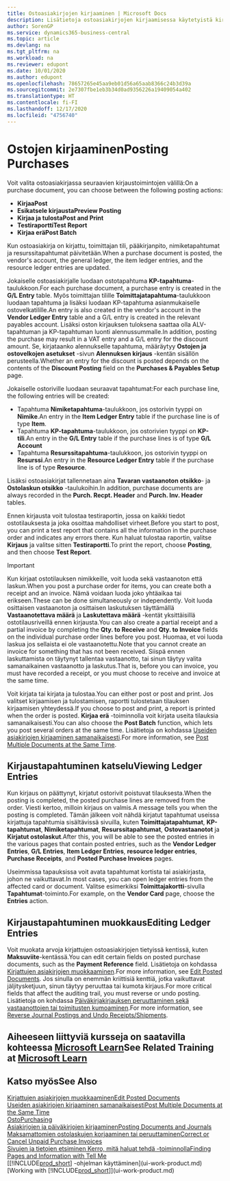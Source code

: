 ```yaml
---
title: Ostoasiakirjojen kirjaaminen | Microsoft Docs
description: Lisätietoja ostoasiakirjojen kirjaamisessa käytetyistä kirjaustoiminnoista ja kirjattujen asiakirjojen päivittämisestä.
author: SorenGP
ms.service: dynamics365-business-central
ms.topic: article
ms.devlang: na
ms.tgt_pltfrm: na
ms.workload: na
ms.reviewer: edupont
ms.date: 10/01/2020
ms.author: edupont
ms.openlocfilehash: 78657265e45aa9eb01d56a65aab8366c24b3d39a
ms.sourcegitcommit: 2e7307fbe1eb3b34d0ad9356226a19409054a402
ms.translationtype: HT
ms.contentlocale: fi-FI
ms.lasthandoff: 12/17/2020
ms.locfileid: "4756740"
---
```

# <a name="posting-purchases"></a><span data-ttu-id="6fec0-103">Ostojen kirjaaminen</span><span class="sxs-lookup"><span data-stu-id="6fec0-103">Posting Purchases</span></span>
<span data-ttu-id="6fec0-104">Voit valita ostoasiakirjassa seuraavien kirjaustoimintojen välillä:</span><span class="sxs-lookup"><span data-stu-id="6fec0-104">On a purchase document, you can choose between the following posting actions:</span></span>

* <span data-ttu-id="6fec0-105">**Kirjaa**</span><span class="sxs-lookup"><span data-stu-id="6fec0-105">**Post**</span></span>
* <span data-ttu-id="6fec0-106">**Esikatsele kirjausta**</span><span class="sxs-lookup"><span data-stu-id="6fec0-106">**Preview Posting**</span></span>
* <span data-ttu-id="6fec0-107">**Kirjaa ja tulosta**</span><span class="sxs-lookup"><span data-stu-id="6fec0-107">**Post and Print**</span></span>
* <span data-ttu-id="6fec0-108">**Testiraportti**</span><span class="sxs-lookup"><span data-stu-id="6fec0-108">**Test Report**</span></span>
* <span data-ttu-id="6fec0-109">**Kirjaa erä**</span><span class="sxs-lookup"><span data-stu-id="6fec0-109">**Post Batch**</span></span>

<span data-ttu-id="6fec0-110">Kun ostoasiakirja on kirjattu, toimittajan tili, pääkirjanpito, nimiketapahtumat ja resurssitapahtumat päivitetään.</span><span class="sxs-lookup"><span data-stu-id="6fec0-110">When a purchase document is posted, the vendor's account, the general ledger, the item ledger entries, and the resource ledger entries  are updated.</span></span>

<span data-ttu-id="6fec0-111">Jokaiselle ostoasiakirjalle luodaan ostotapahtuma **KP-tapahtuma**-taulukkoon.</span><span class="sxs-lookup"><span data-stu-id="6fec0-111">For each purchase document, a purchase entry is created in the **G/L Entry** table.</span></span> <span data-ttu-id="6fec0-112">Myös toimittajan tilille **Toimittajatapahtuma**-taulukkoon luodaan tapahtuma ja lisäksi luodaan KP-tapahtuma asianmukaiselle ostovelkatilille.</span><span class="sxs-lookup"><span data-stu-id="6fec0-112">An entry is also created in the vendor's account in the **Vendor Ledger Entry** table and a G/L entry is created in the relevant payables account.</span></span> <span data-ttu-id="6fec0-113">Lisäksi oston kirjauksen tuloksena saattaa olla ALV-tapahtuman ja KP-tapahtuman luonti alennussummalle.</span><span class="sxs-lookup"><span data-stu-id="6fec0-113">In addition, posting the purchase may result in a VAT entry and a G/L entry for the discount amount.</span></span> <span data-ttu-id="6fec0-114">Se, kirjataanko alennukselle tapahtuma, määräytyy **Ostojen ja ostovelkojen asetukset** -sivun **Alennuksen kirjaus** -kentän sisällön perusteella.</span><span class="sxs-lookup"><span data-stu-id="6fec0-114">Whether an entry for the discount is posted depends on the contents of the **Discount Posting** field on the **Purchases & Payables Setup** page.</span></span>

<span data-ttu-id="6fec0-115">Jokaiselle ostoriville luodaan seuraavat tapahtumat:</span><span class="sxs-lookup"><span data-stu-id="6fec0-115">For each purchase line, the following entries will be created:</span></span>
- <span data-ttu-id="6fec0-116">Tapahtuma **Nimiketapahtuma**-taulukkoon, jos ostorivin tyyppi on **Nimike**.</span><span class="sxs-lookup"><span data-stu-id="6fec0-116">An entry in the **Item Ledger Entry** table if the purchase line is of type **Item**.</span></span>
- <span data-ttu-id="6fec0-117">Tapahtuma **KP-tapahtuma**-taulukkoon, jos ostorivien tyyppi on **KP-tili**.</span><span class="sxs-lookup"><span data-stu-id="6fec0-117">An entry in the **G/L Entry** table if the purchase lines is of type **G/L Account**</span></span>
- <span data-ttu-id="6fec0-118">Tapahtuma **Resurssitapahtuma**-taulukkoon, jos ostorivin tyyppi on **Resurssi**.</span><span class="sxs-lookup"><span data-stu-id="6fec0-118">An entry in the **Resource Ledger Entry** table if the purchase line is of type **Resource**.</span></span>

<span data-ttu-id="6fec0-119">Lisäksi ostoasiakirjat tallennetaan aina **Tavaran vastaanoton otsikko**- ja **Ostolaskun otsikko** -taulukoihin.</span><span class="sxs-lookup"><span data-stu-id="6fec0-119">In addition, purchase documents are always recorded in the **Purch. Recpt. Header** and **Purch. Inv. Header** tables.</span></span>

<span data-ttu-id="6fec0-120">Ennen kirjausta voit tulostaa testiraportin, jossa on kaikki tiedot ostotilauksesta ja joka osoittaa mahdolliset virheet.</span><span class="sxs-lookup"><span data-stu-id="6fec0-120">Before you start to post, you can print a test report that contains all the information in the purchase order and indicates any errors there.</span></span> <span data-ttu-id="6fec0-121">Kun haluat tulostaa raportin, valitse **Kirjaus** ja valitse sitten **Testiraportti**.</span><span class="sxs-lookup"><span data-stu-id="6fec0-121">To print the report, choose **Posting**, and then choose **Test Report**.</span></span>

> [!IMPORTANT]  
>   <span data-ttu-id="6fec0-122">Kun kirjaat ostotilauksen nimikkeille, voit luoda sekä vastaanoton että laskun.</span><span class="sxs-lookup"><span data-stu-id="6fec0-122">When you post a purchase order for items, you can create both a receipt and an invoice.</span></span> <span data-ttu-id="6fec0-123">Nämä voidaan luoda joko yhtäaikaa tai erikseen.</span><span class="sxs-lookup"><span data-stu-id="6fec0-123">These can be done simultaneously or independently.</span></span> <span data-ttu-id="6fec0-124">Voit luoda osittaisen vastaanoton ja osittaisen laskutuksen täyttämällä **Vastaanotettava määrä** ja **Laskutettava määrä** -kentät yksittäisillä ostotilausriveillä ennen kirjausta.</span><span class="sxs-lookup"><span data-stu-id="6fec0-124">You can also create a partial receipt and a partial invoice by completing the **Qty. to Receive** and **Qty. to Invoice** fields on the individual purchase order lines before you post.</span></span> <span data-ttu-id="6fec0-125">Huomaa, et voi luoda laskua jos sellaista ei ole vastaanotettu.</span><span class="sxs-lookup"><span data-stu-id="6fec0-125">Note that you cannot create an invoice for something that has not been received.</span></span> <span data-ttu-id="6fec0-126">Siispä ennen laskuttamista on täytynyt tallentaa vastaanotto, tai sinun täytyy valita samanaikainen vastaanotto ja laskutus.</span><span class="sxs-lookup"><span data-stu-id="6fec0-126">That is, before you can invoice, you must have recorded a receipt, or you must choose to receive and invoice at the same time.</span></span>

<span data-ttu-id="6fec0-127">Voit kirjata tai kirjata ja tulostaa.</span><span class="sxs-lookup"><span data-stu-id="6fec0-127">You can either post or post and print.</span></span> <span data-ttu-id="6fec0-128">Jos valitset kirjaamisen ja tulostamisen, raportti tulostetaan tilauksen kirjaamisen yhteydessä.</span><span class="sxs-lookup"><span data-stu-id="6fec0-128">If you choose to post and print, a report is printed when the order is posted.</span></span> <span data-ttu-id="6fec0-129">**Kirjaa erä** -toiminnolla voit kirjata useita tilauksia samanaikaisesti.</span><span class="sxs-lookup"><span data-stu-id="6fec0-129">You can also choose the **Post Batch** function, which lets you post several orders at the same time.</span></span> <span data-ttu-id="6fec0-130">Lisätietoja on kohdassa [Useiden asiakirjojen kirjaaminen samanaikaisesti](ui-batch-posting.md).</span><span class="sxs-lookup"><span data-stu-id="6fec0-130">For more information, see [Post Multiple Documents at the Same Time](ui-batch-posting.md).</span></span>

## <a name="viewing-ledger-entries"></a><span data-ttu-id="6fec0-131">Kirjaustapahtuminen katselu</span><span class="sxs-lookup"><span data-stu-id="6fec0-131">Viewing Ledger Entries</span></span>
<span data-ttu-id="6fec0-132">Kun kirjaus on päättynyt, kirjatut ostorivit poistuvat tilauksesta.</span><span class="sxs-lookup"><span data-stu-id="6fec0-132">When the posting is completed, the posted purchase lines are removed from the order.</span></span> <span data-ttu-id="6fec0-133">Viesti kertoo, milloin kirjaus on valmis.</span><span class="sxs-lookup"><span data-stu-id="6fec0-133">A message tells you when the posting is completed.</span></span> <span data-ttu-id="6fec0-134">Tämän jälkeen voit nähdä kirjatut tapahtumat useissa kirjattuja tapahtumia sisältävissä sivuilla, kuten **Toimittajatapahtumat**, **KP-tapahtumat**, **Nimiketapahtumat**, **Resurssitapahtumat**, **Ostovastaanotot** ja **Kirjatut ostolaskut**.</span><span class="sxs-lookup"><span data-stu-id="6fec0-134">After this, you will be able to see the posted entries in the various pages that contain posted entries, such as the **Vendor Ledger Entries**, **G/L Entries**, **Item Ledger Entries**, **resource ledger entries**, **Purchase Receipts**, and **Posted Purchase Invoices** pages.</span></span>

<span data-ttu-id="6fec0-135">Useimmissa tapauksissa voit avata tapahtumat kortista tai asiakirjasta, johon ne vaikuttavat.</span><span class="sxs-lookup"><span data-stu-id="6fec0-135">In most cases, you can open ledger entries from the affected card or document.</span></span> <span data-ttu-id="6fec0-136">Valitse esimerkiksi **Toimittajakortti**-sivulla **Tapahtumat**-toiminto.</span><span class="sxs-lookup"><span data-stu-id="6fec0-136">For example, on the **Vendor Card** page, choose the **Entries** action.</span></span>

## <a name="editing-ledger-entries"></a><span data-ttu-id="6fec0-137">Kirjaustapahtuminen muokkaus</span><span class="sxs-lookup"><span data-stu-id="6fec0-137">Editing Ledger Entries</span></span>
<span data-ttu-id="6fec0-138">Voit muokata arvoja kirjattujen ostoasiakirjojen tietyissä kentissä, kuten **Maksuviite**-kentässä.</span><span class="sxs-lookup"><span data-stu-id="6fec0-138">You can edit certain fields on posted purchase documents, such as the **Payment Reference** field.</span></span> <span data-ttu-id="6fec0-139">Lisätietoja on kohdassa [Kirjattujen asiakirjojen muokkaaminen](across-edit-posted-document.md).</span><span class="sxs-lookup"><span data-stu-id="6fec0-139">For more information, see [Edit Posted Documents](across-edit-posted-document.md).</span></span> <span data-ttu-id="6fec0-140">Jos sinulla on enemmän kriittisiä kenttiä, jotka vaikuttavat jäljitysketjuun, sinun täytyy peruuttaa tai kumota kirjaus.</span><span class="sxs-lookup"><span data-stu-id="6fec0-140">For more critical fields that affect the auditing trail, you must reverse or undo posting.</span></span> <span data-ttu-id="6fec0-141">Lisätietoja on kohdassa [Päiväkirjakirjauksen peruuttaminen sekä vastaanottojen tai toimitusten kumoaminen](finance-how-reverse-journal-posting.md).</span><span class="sxs-lookup"><span data-stu-id="6fec0-141">For more information, see [Reverse Journal Postings and Undo Receipts/Shipments](finance-how-reverse-journal-posting.md).</span></span>

## <a name="see-related-training-at-microsoft-learn"></a><span data-ttu-id="6fec0-142">Aiheeseen liittyviä kursseja on saatavilla kohteessa [Microsoft Learn](/learn/modules/receive-invoice-dynamics-d365-business-central/index)</span><span class="sxs-lookup"><span data-stu-id="6fec0-142">See Related Training at [Microsoft Learn](/learn/modules/receive-invoice-dynamics-d365-business-central/index)</span></span>

## <a name="see-also"></a><span data-ttu-id="6fec0-143">Katso myös</span><span class="sxs-lookup"><span data-stu-id="6fec0-143">See Also</span></span>
[<span data-ttu-id="6fec0-144">Kirjattujen asiakirjojen muokkaaminen</span><span class="sxs-lookup"><span data-stu-id="6fec0-144">Edit Posted Documents</span></span>](across-edit-posted-document.md)  
[<span data-ttu-id="6fec0-145">Useiden asiakirjojen kirjaaminen samanaikaisesti</span><span class="sxs-lookup"><span data-stu-id="6fec0-145">Post Multiple Documents at the Same Time</span></span>](ui-batch-posting.md)  
[<span data-ttu-id="6fec0-146">Osto</span><span class="sxs-lookup"><span data-stu-id="6fec0-146">Purchasing</span></span>](purchasing-manage-purchasing.md)  
[<span data-ttu-id="6fec0-147">Asiakirjojen ja päiväkirjojen kirjaaminen</span><span class="sxs-lookup"><span data-stu-id="6fec0-147">Posting Documents and Journals</span></span>](ui-post-documents-journals.md)  
[<span data-ttu-id="6fec0-148">Maksamattomien ostolaskujen korjaaminen tai peruuttaminen</span><span class="sxs-lookup"><span data-stu-id="6fec0-148">Correct or Cancel Unpaid Purchase Invoices</span></span>](purchasing-how-correct-cancel-unpaid-purchase-invoices.md)  
[<span data-ttu-id="6fec0-149">Sivujen ja tietojen etsiminen Kerro, mitä haluat tehdä -toiminnolla</span><span class="sxs-lookup"><span data-stu-id="6fec0-149">Finding Pages and Information with Tell Me</span></span>](ui-search.md)  
<span data-ttu-id="6fec0-150">[[!INCLUDE[prod_short](includes/prod_short.md)] -ohjelman käyttäminen](ui-work-product.md)</span><span class="sxs-lookup"><span data-stu-id="6fec0-150">[Working with [!INCLUDE[prod_short](includes/prod_short.md)]](ui-work-product.md)</span></span>
